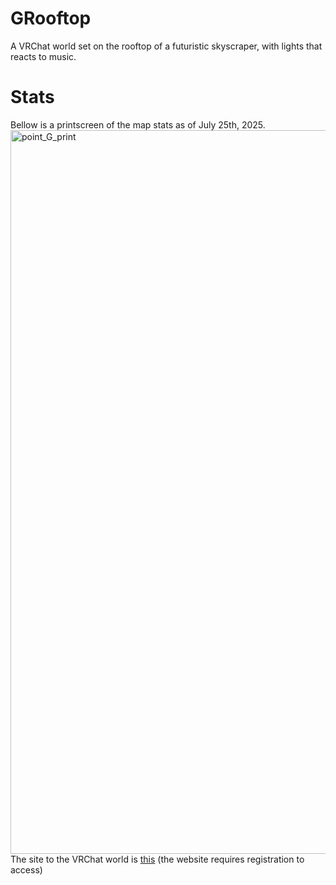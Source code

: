 # GRooftop
A VRChat world set on the rooftop of a futuristic skyscraper, with lights that reacts to music.
# Stats
Bellow is a printscreen of the map stats as of July 25th, 2025.
<img width="1017" height="1158" alt="point_G_print" src="https://github.com/user-attachments/assets/bb73928e-8459-4156-9335-771e3b10bdb0" />
The site to the VRChat world is [this](https://vrchat.com/home/world/wrld_9b080d8e-52d0-4969-bc7d-78e476af470c/infoa) (the website requires registration to access)

